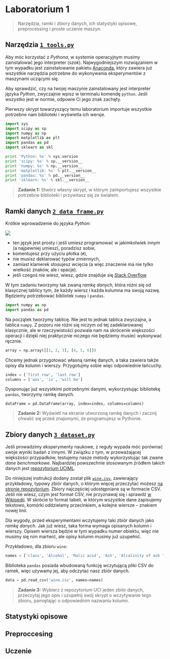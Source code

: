 # Laboratorium 1

> Narzędzia, ramki i zbiory danych, ich statystyki opisowe, preprocessing i proste uczenie maszyn.

## Narzędzia [`1_tools.py`](1_tools.py)

Aby móc korzystać z _Pythona_, w systemie operacyjnym musimy zainstalować jego interpreter (_szok_). Najwygodniejszym rozwiązaniem w tym wypadku jest zainstalowanie pakietu [Anaconda](https://www.continuum.io/downloads), który zawiera już wszystkie narzędzia potrzebne do wykonywania eksperymentów z maszynami uczącymi się.

Aby sprawdzić, czy na twojej maszynie zainstalowany jest interpreter języka _Python_, zwyczajnie wpisz w terminalu komendę `python`. Jeśli wszystko jest w normie, odpowie Ci jego znak zachęty.

Pierwszy skrypt towarzyszący temu laboratorium importuje wszystkie potrzebne nam biblioteki i wyświetla ich wersje.

```python
import sys
import scipy as sp
import numpy as np
import matplotlib as plt
import pandas as pd
import sklearn as skl

print 'Python: %s' % sys.version
print 'scipy: %s' % sp.__version__
print 'numpy: %s' % np.__version__
print 'matplotlib: %s' % plt.__version__
print 'pandas: %s' % pd.__version__
print 'sklearn: %s' % skl.__version__
```

> **Zadanie 1:** Stwórz własny skrypt, w którym zaimportujesz wszystkie potrzebne biblioteki i przywitasz się ze światem.

## Ramki danych [`2_data_frame.py`](2_data_frame.py)

Krótkie wprowadzenie do języka _Python_:

![](https://imgs.xkcd.com/comics/python.png)

- ten język jest prosty i jeśli umiesz programować w jakimkolwiek innym (a najpewniej umiesz), poradzisz sobie,
- komentujesz przy użyciu płotka (`#`),
- nie musisz deklarować typów zmiennych,
- zamiast klamerek stosujesz wcięcia (a więc znaczenie ma nie tylko wielkość znaków, ale i spacje).
- jeśli czegoś nie wiesz, wiesz, gdzie znajduje się [Stack Overflow](https://stackoverflow.com)

W tym zadaniu tworzymy tak zwaną _ramkę danych_, która różni się od klasycznej tablicy tym, że każdy wiersz i każda kolumna ma swoją nazwę. Będziemy potrzebować bibliotek `numpy` i `pandas`.

```python
import numpy as np
import pandas as pd
```

Na początek tworzymy tablicę. Nie jest to jednak tablica zwyczajna, a tablica `numpy`. Z pozoru nie różni się niczym od tej zadeklarowanej klasycznie, ale w rzeczywistości pozwala nam na skrócenie większości operacji i dzięki niej praktycznie niczego nie będziemy musieć wykonywać ręcznie.

```python
array = np.array([[1, 2, 3], [4, 5, 6]])
```

Chcemy jednak przygotować własną ramkę danych, a taka zawiera także opisy dla kolumn i wierszy. Przygotujmy sobie więc odpowiednie łańcuchy.

```python
index = ['first row', 'last row']
columns = ['was', 'is', 'will be']
```

Dysponując już wszystkimi potrzebnymi danymi, wykorzystując bibliotekę `pandas`, tworzymy ramkę danych.

```
dataFrame = pd.DataFrame(array, index=index, columns=columns)
```

> **Zadanie 2:** Wyświetl na ekranie utworzoną ramkę danych i zacznij chwalić się przed znajomymi, że programujesz w Pythonie.

## Zbiory danych [`3_dataset.py`](3_dataset.py)

Jeśli prowadzimy eksperymenty naukowe, z reguły wypada móc porównać swoje wyniki badań z innymi. W związku z tym, w przeważającej większości przypadków, testujemy nasze metody wykorzystując tak zwane _dane benchmarkowe_. Najbardziej powszechnie stosowanym źródłem takich danych jest [repozytorium UCIML](http://archive.ics.uci.edu/ml/).

Do niniejszej instrukcji dodany został plik [`wine.csv`](wine.csv), zawierający przykładowy, typowy zbiór danych, o którym więcej przeczytać możesz [na stronie repozytorium](http://archive.ics.uci.edu/ml/datasets/Wine). Zbiory najczęściej udostępniane są w formacie CSV. Jeśli nie wiesz, czym jest format CSV, nie przyznawaj się i sprawdź [w Wikipedii](https://en.wikipedia.org/wiki/Comma-separated_values). W skrócie to format tabeli, w którym wszystkie dane zapisujemy tekstowo, komórki oddzielamy przecinkiem, a kolejne wiersze – znakiem nowej linii.

Dla wygody, przed eksperymentami wczytujemy taki zbiór danych jako _ramkę danych_. Jak już wiesz, taka forma wymaga opisanych kolumn i wierszy. Opisem wiersza będzie w tym wypadku numer obiektu, więc nie musimy się nim martwić, ale opisy kolumn musimy już uzupełnić.

Przykładowo, dla zbioru `wine`:

```python
names = ['class', 'Alcohol', 'Malic acid', 'Ash', 'Alcalinity of ash ', 'Magnesium', 'Total phenols', 'Flavanoids', 'Nonflavanoid phenols', 'Proanthocyanins', 'Color intensity', 'Hue', 'OD280/OD315 of diluted wines', 'Proline']
```

Biblioteka `pandas` posiada wbudowaną funkcję wczytującą pliki CSV do ramek, więc używamy jej, aby odczytać nasz zbiór danych.

```python
data = pd.read_csv('wine.csv', names=names)
```

> **Zadanie 3:** Wybierz z repozytorium UCI jeden zbiór danych, przeczytaj jego opis i uzupełnij swój skrypt o wczytywanie tego zbioru, pamiętając o odpowiednim nazwaniu kolumn.

## Statystyki opisowe

## Preproccesing

## Uczenie
